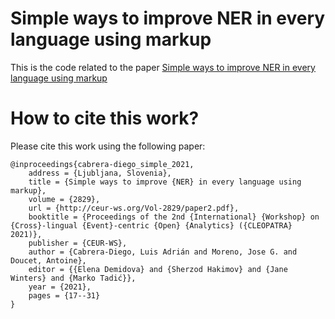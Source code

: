 # Simple ways to improve NER in every language using markup

This is the code related to the paper [Simple ways to improve NER in every language using markup](http://ceur-ws.org/Vol-2829/paper2.pdf)


# How to cite this work?

Please cite this work using the following paper:
```
@inproceedings{cabrera-diego_simple_2021,
	address = {Ljubljana, Slovenia},
	title = {Simple ways to improve {NER} in every language using markup},
	volume = {2829},
	url = {http://ceur-ws.org/Vol-2829/paper2.pdf},
	booktitle = {Proceedings of the 2nd {International} {Workshop} on {Cross}-lingual {Event}-centric {Open} {Analytics} ({CLEOPATRA} 2021)},
	publisher = {CEUR-WS},
	author = {Cabrera-Diego, Luis Adrián and Moreno, Jose G. and Doucet, Antoine},
	editor = {{Elena Demidova} and {Sherzod Hakimov} and {Jane Winters} and {Marko Tadić}},
	year = {2021},
	pages = {17--31}
}

```
